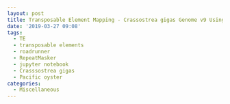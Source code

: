 ```yaml
---
layout: post
title: Transposable Element Mapping - Crassostrea gigas Genome v9 Using RepeatMasker 4.07 on Roadrunner
date: '2019-03-27 09:08'
tags: 
  - TE
  - transposable elements
  - roadrunner
  - RepeatMasker
  - jupyter notebook
  - Crasssostrea gigas
  - Pacific oyster
categories: 
  - Miscellaneous
---
```

